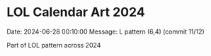 # LOL Calendar Art 2024

Date: 2024-06-28 00:10:00
Message: L pattern (6,4) (commit 11/12)

Part of LOL pattern across 2024
